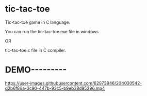 # tic-tac-toe

Tic-tac-toe game in C language.

You can run the tic-tac-toe.exe file in windows

OR

tic-tac-toe.c file in C compiler.

<h1>DEMO---------</h1>


https://user-images.githubusercontent.com/82973846/204030542-d2b6f86a-3c90-447b-93c5-b9eb38d95296.mp4


